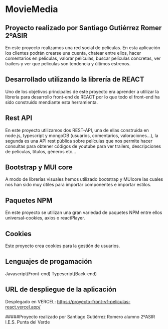 # MovieMedia
## Proyecto realizado por Santiago Gutiérrez Romer 2ºASIR

En este proyecto realizamos una red social de películas.
En esta aplicación los clientes podrán crearse una cuenta, chatear entre ellos, hacer comentarios en peliculas, valorar películas, buscar películas concretas, ver trailers y ver que peliculas son tendencia y últimos estrenos.

## Desarrollado utilizando la librería de REACT
Uno de los objetivos principales de este proyecto era aprender a utilizar la librería para desarrollo front-end de REACT por lo que todo el front-end ha sido construido mendiante esta herramienta.

## Rest API
En este proyecto utilizamos dos REST-API, una de ellas construida en node.js, typescript y mongoDB (usuarios, comentarios, valoraciones...), la segunda es una API rest pública sobre películas que nos permite hacer consultas para obtener códigos de youtube para ver trailers, descripciones de películas, títulos, géneros etc...

## Bootstrap y MUI core
A modo de librerías visuales hemos utilizado bootstrap y MUIcore las cuales nos han sido muy útiles para importar componentes e importar estilos.

## Paquetes NPM
En este proyecto se utilizan una gran variedad de paquetes NPM entre ellos universal-cookies, axios o reactPlayer.

##  Cookies
Este proyecto crea cookies para la gestión de usuarios.

## Lenguajes de progamación
Javascript(Front-end)
Typescript(Back-end)

## URL de despliegue de la aplicación
Desplegado en VERCEL:
https://proyecto-front-vf-peliculas-react.vercel.app/

#####Proyecto realizado por Santiago Gutiérrez Romero alumno 2ºASIR I.E.S. Punta del Verde
